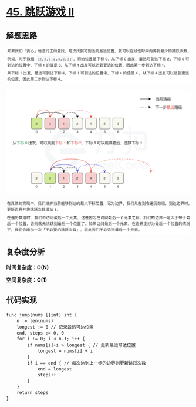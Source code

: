 # [45. 跳跃游戏 II](https://leetcode-cn.com/problems/jump-game-ii/)

## 解题思路

![94153102-8B8C-4C46-8878-0A527C6051EB](images/94153102-8B8C-4C46-8878-0A527C6051EB.png)

![5D347A32-1611-4769-AF0F-6F60E0299FDA](images/5D347A32-1611-4769-AF0F-6F60E0299FDA.png)

![9AA6EC64-9308-4049-8ACA-C4DF09F88517](images/9AA6EC64-9308-4049-8ACA-C4DF09F88517.png)

## 复杂度分析

**时间复杂度：O(N)**

**空间复杂度：O(1)** 

## 代码实现

```golang
func jump(nums []int) int {
	n := len(nums)
	longest := 0 // 记录最远可达位置
	end, steps := 0, 0
	for i := 0; i < n-1; i++ {
		if nums[i]+i > longest { // 更新最远可达位置
			longest = nums[i] + i
		}
		if i == end { // 每次达到上一步的边界则更新跳跃次数
			end = longest
			steps++
		}
	}
	return steps
}
```